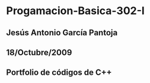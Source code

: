 # Progamacion-Basica-302-I
## Jesús Antonio García Pantoja
## 18/Octubre/2009
## Portfolio de códigos de C++
